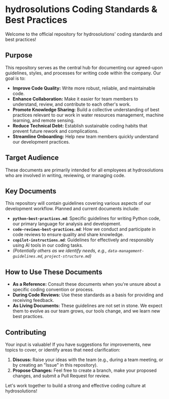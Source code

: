 # hydrosolutions Coding Standards & Best Practices

Welcome to the official repository for hydrosolutions' coding standards and best practices!

## Purpose

This repository serves as the central hub for documenting our agreed-upon guidelines, styles, and processes for writing code within the company. Our goal is to:

* **Improve Code Quality:** Write more robust, reliable, and maintainable code.
* **Enhance Collaboration:** Make it easier for team members to understand, review, and contribute to each other's work.
* **Promote Knowledge Sharing:** Build a collective understanding of best practices relevant to our work in water resources management, machine learning, and remote sensing.
* **Reduce Technical Debt:** Establish sustainable coding habits that prevent future rework and complications.
* **Streamline Onboarding:** Help new team members quickly understand our development practices.

## Target Audience

These documents are primarily intended for all employees at hydrosolutions who are involved in writing, reviewing, or managing code.

## Key Documents

This repository will contain guidelines covering various aspects of our development workflow. Planned and current documents include:

* **`python-best-practices.md`**: Specific guidelines for writing Python code, our primary language for analysis and development.
* **`code-reviews-best-practices.md`**: How we conduct and participate in code reviews to ensure quality and share knowledge.
* **`copilot-instructions.md`**: Guidelines for effectively and responsibly using AI tools in our coding tasks.
* *(Potentially others as we identify needs, e.g., `data-management-guidelines.md`, `project-structure.md`)*

## How to Use These Documents

* **As a Reference:** Consult these documents when you're unsure about a specific coding convention or process.
* **During Code Reviews:** Use these standards as a basis for providing and receiving feedback.
* **As Living Documents:** These guidelines are not set in stone. We expect them to evolve as our team grows, our tools change, and we learn new best practices.

## Contributing

Your input is valuable! If you have suggestions for improvements, new topics to cover, or identify areas that need clarification:

1. **Discuss:** Raise your ideas with the team (e.g., during a team meeting, or by creating an "Issue" in this repository).
2. **Propose Changes:** Feel free to create a branch, make your proposed changes, and submit a Pull Request for review.

Let's work together to build a strong and effective coding culture at hydrosolutions!
